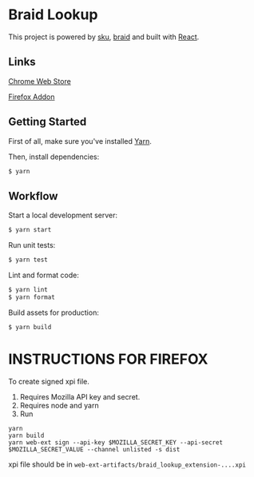 # Braid Lookup

This project is powered by [sku](https://github.com/seek-oss/sku), [braid](https://github.com/seek-oss/braid-design-system) and built with [React](https://facebook.github.io/react).

## Links

[Chrome Web Store](https://chrome.google.com/webstore/detail/braid-lookup-extension/djejlpbhhhhidocammjkigbcpdcggmgj)

[Firefox Addon](https://addons.mozilla.org/en-US/firefox/addon/braid-lookup-extension)

## Getting Started

First of all, make sure you&#39;ve installed [Yarn](https://yarnpkg.com).

Then, install dependencies:

```bash
$ yarn
```

## Workflow

Start a local development server:

```bash
$ yarn start
```

Run unit tests:

```bash
$ yarn test
```

Lint and format code:

```bash
$ yarn lint
$ yarn format
```

Build assets for production:

```bash
$ yarn build
```

# INSTRUCTIONS FOR FIREFOX

To create signed xpi file.

1. Requires Mozilla API key and secret.
1. Requires node and yarn
1. Run

```
yarn
yarn build
yarn web-ext sign --api-key $MOZILLA_SECRET_KEY --api-secret $MOZILLA_SECRET_VALUE --channel unlisted -s dist
```

xpi file should be in `web-ext-artifacts/braid_lookup_extension-....xpi`
